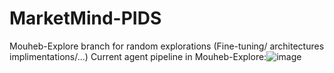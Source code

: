 # MarketMind-PIDS
Mouheb-Explore branch for random explorations (Fine-tuning/ architectures implimentations/...)
Current agent pipeline in Mouheb-Explore:![image](https://github.com/user-attachments/assets/b22c3cb3-296b-4ec9-9ba2-cde96b3ab03e)
